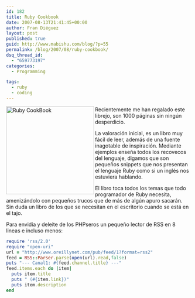 ```yaml
---
id: 182
title: Ruby Cookbook
date: 2007-08-13T21:41:45+00:00
author: Fran Diéguez
layout: post
published: true
guid: http://www.mabishu.com/blog/?p=55
permalink: /blog/2007/08/ruby-cookbook/
dsq_thread_id:
  - "659773197"
categories:
  - Programming

tags:
  - ruby
  - coding
---
```

<img class="alignright" alt="Ruby CookBook" src="/assets/51sv7fby32l_aa240_.jpg" width="240" height="240" align="left" />

Recientemente me han regalado este librejo, son 1000 páginas sin ningún desperdicio.

La valoración inicial, es un libro muy fácil de leer, además de una fuente inagotable de inspiración. Mediante ejemplos enseña todos los recovecos del lenguaje, digamos que son pequeños snippets que nos presentan el lenguaje Ruby como si un inglés nos estuviera hablando.

El libro toca todos los temas que todo programador de Ruby necesita, amenizándolo con pequeños trucos que de más de algún apuro sacarán. Sin duda un libro de los que se necesitan en el escritorio cuando se está en el tajo.

Para envidia y deleite de los PHPseros un pequeño lector de RSS en 8 lineas e incluso menos:

```ruby
require 'rss/2.0'
require "open-uri"
url = "http://www.oreillynet.com/pub/feed/1?format=rss2"
feed = RSS::Parser.parse(open(url).read,false)
puts "--- Canal1: #{feed.channel.title} ---"
feed.items.each do |item|
  puts item.title
  puts " (#{item.link})"
  puts item.description
end
```

